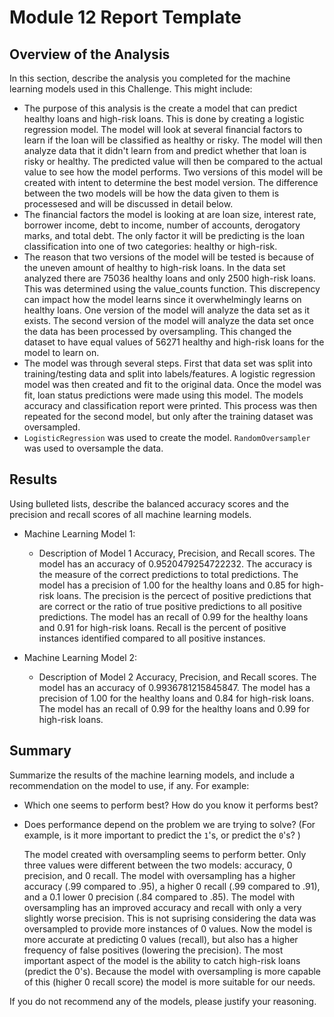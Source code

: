 # Module 12 Report Template

## Overview of the Analysis

In this section, describe the analysis you completed for the machine learning models used in this Challenge. This might include:

* The purpose of this analysis is the create a model that can predict healthy loans and high-risk loans. This is done by creating a logistic regression model. The model will look at several financial factors to learn if the loan will be classified as healthy or risky. The model will then analyze data that it didn't learn from and predict whether that loan is risky or healthy. The predicted value will then be compared to the actual value to see how the model performs. Two versions of this model will be created with intent to determine the best model version. The difference between the two models will be how the data given to them is processesed and will be discussed in detail below.
* The financial factors the model is looking at are loan size, interest rate,	borrower income, debt to income, number of accounts, derogatory marks, and total debt. The only factor it will be predicting is the loan classification into one of two categories: healthy or high-risk.
* The reason that two versions of the model will be tested is because of the uneven amount of healthy to high-risk loans. In the data set analyzed there are 75036 healthy loans and only 2500 high-risk loans. This was determined using the value_counts function. This discrepency can impact how the model learns since it overwhelmingly learns on healthy loans. One version of the model will analyze the data set as it exists. The second version of the model will analyze the data set once the data has been processed by oversampling. This changed the dataset to have equal values of 56271 healthy and high-risk loans for the model to learn on. 
* The model was through several steps. First that data set was split into training/testing data and split into labels/features. A logistic regression model was then created and fit to the original data. Once the model was fit, loan status predictions were made using this model. The models accuracy and classification report were printed. This process was then repeated for the second model, but only after the training dataset was oversampled. 
* `LogisticRegression` was used to create the model. `RandomOversampler` was used to oversample the data.

## Results

Using bulleted lists, describe the balanced accuracy scores and the precision and recall scores of all machine learning models.

* Machine Learning Model 1:
  * Description of Model 1 Accuracy, Precision, and Recall scores.
  The model has an accuracy of 0.9520479254722232. The accuracy is the measure of the correct predictions to total predictions.
  The model has a precision of 1.00 for the healthy loans and 0.85 for high-risk loans. The precision is the percect of positive predictions that are correct or the ratio of true positive predictions to all positive predictions. 
  The model has an recall of 0.99 for the healthy loans and 0.91 for high-risk loans. Recall is the percent of positive instances identified compared to all positive instances.



* Machine Learning Model 2:
  * Description of Model 2 Accuracy, Precision, and Recall scores.
  The model has an accuracy of 0.9936781215845847. 
  The model has a precision of 1.00 for the healthy loans and 0.84 for high-risk loans. 
  The model has an recall of 0.99 for the healthy loans and 0.99 for high-risk loans.
## Summary

Summarize the results of the machine learning models, and include a recommendation on the model to use, if any. For example:
* Which one seems to perform best? How do you know it performs best?
* Does performance depend on the problem we are trying to solve? (For example, is it more important to predict the `1`'s, or predict the `0`'s? )
  
  The model created with oversampling seems to perform better. Only three values were different between the two models: accuracy, 0 precision, and 0 recall. The model with oversampling has a higher accuracy (.99 compared to .95), a higher 0 recall (.99 compared to .91), and a 0.1 lower 0 precision (.84 compared to .85). The model with oversampling has an improved accuracy and recall with only a very slightly worse precision. This is not suprising considering the data was oversampled to provide more instances of 0 values. Now the model is more accurate at predicting 0 values (recall), but also has a higher frequency of false positives (lowering the precision). The most important aspect of the model is the ability to catch high-risk loans (predict the 0's). Because the model with oversampling is more capable of this (higher 0 recall score) the model is more suitable for our needs.


If you do not recommend any of the models, please justify your reasoning.
